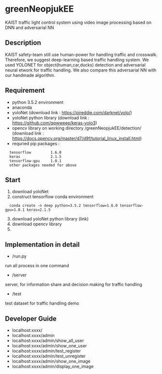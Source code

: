# greenNeopjukEE

KAIST traffic light control system using video image processing based on DNN and adversarial NN


Description
-----------
KAIST safety-team still use human-power for handling traffic and crosswalk. Therefore, we suggest deep-learning based traffic handling system.
We used YOLONET for object(human,car,ducks) detection and adversarial neural etwork for traffic handling. We also compare this adversarial NN with our handmade algorithm.


Requirement
-----------
- python 3.5.2 environment
- anaconda
- yoloNet (download link : https://pjreddie.com/darknet/yolo/)
- yoloNet python library (download link : https://github.com/qqwweee/keras-yolo3)
- opencv library on working directory /greenNeopjukEE/detection/ (download link : https://docs.opencv.org/master/d7/d9f/tutorial_linux_install.html)
- requried pip packages :
```
  tensorflow         1.6.0
  keras              2.1.5
  tensorflow-gpu     1.0.1
  other packages needed for above
```

Start
-----
1. download yoloNet
2. construct tensorflow conda environment 
```
  conda create -n deep python=3.5.2 tensorflow=1.6.0 tensorflow-gpu=1.0.1 keras=2.1.5
```
3. download yoloNet python library (link)
4. download opencv library 
5. 




Implementation in detail
------------------------
- /run.py 

run all process in one command

- /server

server, for information share and decision making for traffic handling


- /test

test dataset for traffic handling demo





Developer Guide
---------------
- localhost:xxxx/
- localhost:xxxx/admin
- localhost:xxxx/admin/show_all_user
- localhost:xxxx/admin/show_one_user
- localhost:xxxx/admin/test_register
- localhost:xxxx/admin/test_unregister
- localhost:xxxx/admin/show_one_image
- localhost:xxxx/admin/display_one_image

